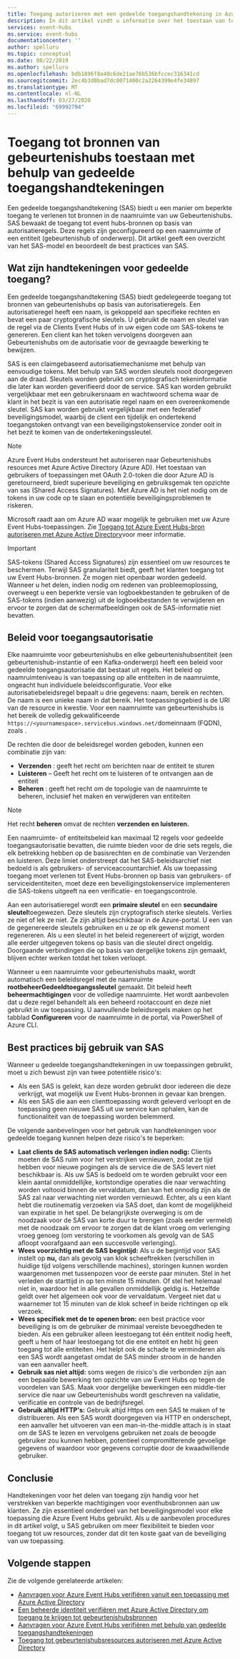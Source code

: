 ```yaml
---
title: Toegang autoriseren met een gedeelde toegangshandtekening in Azure Event Hubs
description: In dit artikel vindt u informatie over het toestaan van toegang tot Azure Event Hubs-bronnen met behulp van SAS (Shared Access Signatures).
services: event-hubs
ms.service: event-hubs
documentationcenter: ''
author: spelluru
ms.topic: conceptual
ms.date: 08/22/2019
ms.author: spelluru
ms.openlocfilehash: bdb1896f8a40c6de21ae76b536bfccec316341cd
ms.sourcegitcommit: 2ec4b3d0bad7dc0071400c2a2264399e4fe34897
ms.translationtype: MT
ms.contentlocale: nl-NL
ms.lasthandoff: 03/27/2020
ms.locfileid: "69992794"
---
```

# <a name="authorizing-access-to-event-hubs-resources-using-shared-access-signatures"></a>Toegang tot bronnen van gebeurtenishubs toestaan met behulp van gedeelde toegangshandtekeningen
Een gedeelde toegangshandtekening (SAS) biedt u een manier om beperkte toegang te verlenen tot bronnen in de naamruimte van uw Gebeurtenishubs. SAS bewaakt de toegang tot event hubs-bronnen op basis van autorisatieregels. Deze regels zijn geconfigureerd op een naamruimte of een entiteit (gebeurtenishub of onderwerp). Dit artikel geeft een overzicht van het SAS-model en beoordeelt de best practices van SAS.

## <a name="what-are-shared-access-signatures"></a>Wat zijn handtekeningen voor gedeelde toegang?
Een gedeelde toegangshandtekening (SAS) biedt gedelegeerde toegang tot bronnen van gebeurtenishubs op basis van autorisatieregels. Een autorisatieregel heeft een naam, is gekoppeld aan specifieke rechten en bevat een paar cryptografische sleutels. U gebruikt de naam en sleutel van de regel via de Clients Event Hubs of in uw eigen code om SAS-tokens te genereren. Een client kan het token vervolgens doorgeven aan Gebeurtenishubs om de autorisatie voor de gevraagde bewerking te bewijzen.

SAS is een claimgebaseerd autorisatiemechanisme met behulp van eenvoudige tokens. Met behulp van SAS worden sleutels nooit doorgegeven aan de draad. Sleutels worden gebruikt om cryptografisch tekeninformatie die later kan worden geverifieerd door de service. SAS kan worden gebruikt vergelijkbaar met een gebruikersnaam en wachtwoord schema waar de klant in het bezit is van een autorisatie regel naam en een overeenkomende sleutel. SAS kan worden gebruikt vergelijkbaar met een federatief beveiligingsmodel, waarbij de client een tijdelijk en ondertekend toegangstoken ontvangt van een beveiligingstokenservice zonder ooit in het bezit te komen van de ondertekeningssleutel.

> [!NOTE]
> Azure Event Hubs ondersteunt het autoriseren naar Gebeurtenishubs resources met Azure Active Directory (Azure AD). Het toestaan van gebruikers of toepassingen met OAuth 2.0-token die door Azure AD is geretourneerd, biedt superieure beveiliging en gebruiksgemak ten opzichte van sas (Shared Access Signatures). Met Azure AD is het niet nodig om de tokens in uw code op te slaan en potentiële beveiligingsproblemen te riskeren.
>
> Microsoft raadt aan om Azure AD waar mogelijk te gebruiken met uw Azure Event Hubs-toepassingen. Zie [Toegang tot Azure Event Hubs-bron autoriseren met Azure Active Directory](authorize-access-azure-active-directory.md)voor meer informatie.

> [!IMPORTANT]
> SAS-tokens (Shared Access Signatures) zijn essentieel om uw resources te beschermen. Terwijl SAS granulariteit biedt, geeft het klanten toegang tot uw Event Hubs-bronnen. Ze mogen niet openbaar worden gedeeld. Wanneer u het delen, indien nodig om redenen van probleemoplossing, overweegt u een beperkte versie van logboekbestanden te gebruiken of de SAS-tokens (indien aanwezig) uit de logboekbestanden te verwijderen en ervoor te zorgen dat de schermafbeeldingen ook de SAS-informatie niet bevatten.

## <a name="shared-access-authorization-policies"></a>Beleid voor toegangsautorisatie
Elke naamruimte voor gebeurtenishubs en elke gebeurtenishubsentiteit (een gebeurtenishub-instantie of een Kafka-onderwerp) heeft een beleid voor gedeelde toegangsautorisatie dat bestaat uit regels. Het beleid op naamruimteniveau is van toepassing op alle entiteiten in de naamruimte, ongeacht hun individuele beleidsconfiguratie.
Voor elke autorisatiebeleidsregel bepaalt u drie gegevens: naam, bereik en rechten. De naam is een unieke naam in dat bereik. Het toepassingsgebied is de URI van de resource in kwestie. Voor een naamruimte van gebeurtenishubs is het bereik de volledig gekwalificeerde `https://<yournamespace>.servicebus.windows.net/`domeinnaam (FQDN), zoals .

De rechten die door de beleidsregel worden geboden, kunnen een combinatie zijn van:
- **Verzenden** : geeft het recht om berichten naar de entiteit te sturen
- **Luisteren** – Geeft het recht om te luisteren of te ontvangen aan de entiteit
- **Beheren** : geeft het recht om de topologie van de naamruimte te beheren, inclusief het maken en verwijderen van entiteiten

> [!NOTE]
> Het recht **beheren** omvat de rechten **verzenden** **en luisteren.**

Een naamruimte- of entiteitsbeleid kan maximaal 12 regels voor gedeelde toegangsautorisatie bevatten, die ruimte bieden voor de drie sets regels, die elk betrekking hebben op de basisrechten en de combinatie van Verzenden en luisteren. Deze limiet onderstreept dat het SAS-beleidsarchief niet bedoeld is als gebruikers- of serviceaccountarchief. Als uw toepassing toegang moet verlenen tot Event Hubs-bronnen op basis van gebruikers- of serviceidentiteiten, moet deze een beveiligingstokenservice implementeren die SAS-tokens uitgeeft na een verificatie- en toegangscontrole.

Aan een autorisatieregel wordt een **primaire sleutel** en een **secundaire sleutel**toegewezen. Deze sleutels zijn cryptografisch sterke sleutels. Verlies ze niet of lek ze niet. Ze zijn altijd beschikbaar in de Azure-portal. U een van de gegenereerde sleutels gebruiken en u ze op elk gewenst moment regenereren. Als u een sleutel in het beleid regenereert of wijzigt, worden alle eerder uitgegeven tokens op basis van die sleutel direct ongeldig. Doorgaande verbindingen die op basis van dergelijke tokens zijn gemaakt, blijven echter werken totdat het token verloopt.

Wanneer u een naamruimte voor gebeurtenishubs maakt, wordt automatisch een beleidsregel met de naamruimte **rootbeheerGedeeldtoegangssleutel** gemaakt. Dit beleid heeft **beheermachtigingen** voor de volledige naamruimte. Het wordt aanbevolen dat u deze regel behandelt als een beheerd rootaccount en deze niet gebruikt in uw toepassing. U aanvullende beleidsregels maken op het tabblad **Configureren** voor de naamruimte in de portal, via PowerShell of Azure CLI.

## <a name="best-practices-when-using-sas"></a>Best practices bij gebruik van SAS
Wanneer u gedeelde toegangshandtekeningen in uw toepassingen gebruikt, moet u zich bewust zijn van twee potentiële risico's:

- Als een SAS is gelekt, kan deze worden gebruikt door iedereen die deze verkrijgt, wat mogelijk uw Event Hubs-bronnen in gevaar kan brengen.
- Als een SAS die aan een clienttoepassing wordt geleverd verloopt en de toepassing geen nieuwe SAS uit uw service kan ophalen, kan de functionaliteit van de toepassing worden belemmerd.

De volgende aanbevelingen voor het gebruik van handtekeningen voor gedeelde toegang kunnen helpen deze risico's te beperken:

- **Laat clients de SAS automatisch verlengen indien nodig:** Clients moeten de SAS ruim voor het verstrijken vernieuwen, zodat ze tijd hebben voor nieuwe pogingen als de service die de SAS levert niet beschikbaar is. Als uw SAS is bedoeld om te worden gebruikt voor een klein aantal onmiddellijke, kortstondige operaties die naar verwachting worden voltooid binnen de vervaldatum, dan kan het onnodig zijn als de SAS zal naar verwachting niet worden vernieuwd. Echter, als u een klant hebt die routinematig verzoeken via SAS doet, dan komt de mogelijkheid van expiratie in het spel. De belangrijkste overweging is om de noodzaak voor de SAS van korte duur te brengen (zoals eerder vermeld) met de noodzaak om ervoor te zorgen dat de klant vroeg om verlenging vroeg genoeg (om verstoring te voorkomen als gevolg van de SAS afloopt voorafgaand aan een succesvolle verlenging).
- **Wees voorzichtig met de SAS begintijd:** Als u de begintijd voor SAS instelt op **nu,** dan als gevolg van klok scheeftrekken (verschillen in huidige tijd volgens verschillende machines), storingen kunnen worden waargenomen met tussenpozen voor de eerste paar minuten. Stel in het verleden de starttijd in op ten minste 15 minuten. Of stel het helemaal niet in, waardoor het in alle gevallen onmiddellijk geldig is. Hetzelfde geldt over het algemeen ook voor de vervaldatum. Vergeet niet dat u waarnemer tot 15 minuten van de klok scheef in beide richtingen op elk verzoek. 
- **Wees specifiek met de te openen bron:** een best practice voor beveiliging is om de gebruiker de minimaal vereiste bevoegdheden te bieden. Als een gebruiker alleen leestoegang tot één entiteit nodig heeft, geeft u hem of haar leestoegang tot die ene entiteit en hebt hij geen toegang tot alle entiteiten. Het helpt ook de schade te verminderen als een SAS wordt aangetast omdat de SAS minder stroom in de handen van een aanvaller heeft.
- **Gebruik sas niet altijd:** soms wegen de risico's die verbonden zijn aan een bepaalde bewerking ten opzichte van uw Event Hubs op tegen de voordelen van SAS. Maak voor dergelijke bewerkingen een middle-tier service die naar uw Gebeurtenishubs wordt geschreven na validatie, verificatie en controle van de bedrijfsregel.
- **Gebruik altijd HTTP's:** Gebruik altijd Https om een SAS te maken of te distribueren. Als een SAS wordt doorgegeven via HTTP en onderschept, een aanvaller het uitvoeren van een man-in-the-middle attach is in staat om de SAS te lezen en vervolgens gebruiken net zoals de beoogde gebruiker zou kunnen hebben, potentieel compromitterende gevoelige gegevens of waardoor voor gegevens corruptie door de kwaadwillende gebruiker.

## <a name="conclusion"></a>Conclusie
Handtekeningen voor het delen van toegang zijn handig voor het verstrekken van beperkte machtigingen voor eventhubsbronnen aan uw klanten. Ze zijn essentieel onderdeel van het beveiligingsmodel voor elke toepassing die Azure Event Hubs gebruikt. Als u de aanbevolen procedures in dit artikel volgt, u SAS gebruiken om meer flexibiliteit te bieden voor toegang tot uw resources, zonder dat dit ten koste gaat van de beveiliging van uw toepassing.

## <a name="next-steps"></a>Volgende stappen
Zie de volgende gerelateerde artikelen: 

- [Aanvragen voor Azure Event Hubs verifiëren vanuit een toepassing met Azure Active Directory](authenticate-application.md)
- [Een beheerde identiteit verifiëren met Azure Active Directory om toegang te krijgen tot gebeurtenishubsbronnen](authenticate-managed-identity.md)
- [Aanvragen voor Azure Event Hubs verifiëren met behulp van gedeelde toegangshandtekeningen](authenticate-shared-access-signature.md)
- [Toegang tot gebeurtenishubsresources autoriseren met Azure Active Directory](authorize-access-azure-active-directory.md)


